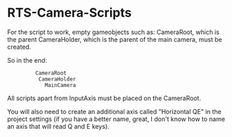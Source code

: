 # RTS-Camera-Scripts

For the script to work, empty gameobjects such as:
CameraRoot, which is the parent CameraHolder, which is the parent of the main camera, must be created.

So in the end:

             CameraRoot
              CameraHolder
                MainCamera
               
All scripts apart from InputAxis must be placed on the CameraRoot.

You will also need to create an additional axis called "Horizontal QE" in the project settings 
(if you have a better name, great, I don't know how to name an axis that will read Q and E keys).
